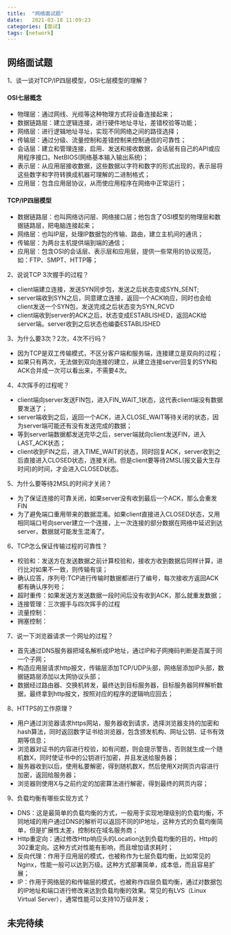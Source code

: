 ```yaml
---
title:  "网络面试题"
date:   2021-03-18 11:09:23
categories: [面试]
tags: [network]
---
```


## 网络面试题

1、谈一谈对TCP/IP四层模型，OSI七层模型的理解？

#### OSI七层概念

- 物理层：通过网线、光缆等这种物理方式将设备连接起来；
- 数据链路层：建立逻辑连接，进行硬件地址寻址，差错校验等功能；
- 网络层：进行逻辑地址寻址，实现不同网络之间的路径选择；
- 传输层：通过分级、流量控制和差错控制来控制通信的可靠性；
- 会话层：建立和管理连接，启用、发送和接收数据，会话层有自己的API或应用程序接口。NetBIOS(网络基本输入输出系统)；
- 表示层：从应用层接收数据，这些数据以字符和数字的形式出现的，表示层将这些数字和字符转换成机器可理解的二进制格式；
- 应用层：包含应用层协议，从而使应用程序在网络中正常运行；

#### TCP/IP四层模型

- 数据链路层：也叫网络访问层、网络接口层；他包含了OSI模型的物理层和数据链路层，把电脑连接起来；
- 网络层：也叫IP层，处理IP数据包的传输、路由，建立主机间的通讯；
- 传输层：为两台主机提供端到端的通信；
- 应用层：包含OSI的会话层、表示层和应用层，提供一些常用的协议规范，如：FTP、SMPT、HTTP等；

2、说说TCP 3次握手的过程？

- client端建立连接，发送SYN同步包，发送之后状态变成SYN_SENT;
- server端收到SYN之后，同意建立连接，返回一个ACK响应，同时也会给client发送一个SYN包，发送完成之后状态变为SYN_RCVD
- client端收到server的ACK之后，状态变成ESTABLISHED，返回ACK给server端。server收到之后状态也编委ESTABLISHED

3、为什么要3次？2次，4次不行吗？

- 因为TCP是双工传输模式，不区分客户端和服务端，连接建立是双向的过程；
- 如果只有两次，无法做到双向连接的建立，从建立连接server回复的SYN和ACK合并成一次可以看出来，不需要4次。

4、4次挥手的过程呢？

- client端向server发送FIN包，进入FIN_WAIT_1状态，这代表client端没有数据要发送了；
- server端收到之后，返回一个ACK，进入CLOSE_WAIT等待关闭的状态，因为server端可能还有没有发送完成的数据；
- 等到server端数据都发送完毕之后，server端就向client发送FIN，进入LAST_ACK状态；
- client收到FIN之后，进入TIME_WAIT的状态，同时回复ACK，server收到之后直接进入CLOSED状态，连接关闭。但是client要等待2MSL(报文最大生存时间)的时间，才会进入CLOSED状态。

5、为什么要等待2MSL的时间才关闭？

- 为了保证连接的可靠关闭，如果server没有收到最后一个ACK，那么会重发FIN
- 为了避免端口重用带来的数据混淆。如果client直接进入CLOSED状态，又用相同端口号向server建立一个连接，上一次连接的部分数据在网络中延迟到达server，数据就可能发生混淆了。

6、TCP怎么保证传输过程的可靠性？

- 校验和：发送方在发送数据之前计算校验和，接收方收到数据后同样计算，进行比对如果不一致，则传输有误；
- 确认应答，序列号:TCP进行传输时数据都进行了编号，每次接收方返回ACK都有确认序列号；
- 超时重传：如果发送方发送数据一段时间后没有收到ACK，那么就重发数据；
- 连接管理：三次握手与四次挥手的过程
- 流量控制：
- 拥塞控制：

7、说一下浏览器请求一个网址的过程？

- 首先通过DNS服务器把域名解析成IP地址，通过IP和子网掩码判断是否属于同一个子网；
- 构造应用层请求http报文，传输层添加TCP/UDP头部，网络层添加IP头部，数据链路层添加以太网协议头部；
- 数据经过路由器、交换机转发，最终达到目标服务器，目标服务器同样解析数据，最终拿到http报文，按照对应的程序的逻辑响应回去；

8、HTTPS的工作原理？

- 用户通过浏览器请求https网站，服务器收到请求，选择浏览器支持的加密和hash算法，同时返回数字证书给浏览器，包含颁发机构、网址公钥、证书有效期等信息；
- 浏览器对证书的内容进行校验，如有问题，则会提示警告，否则就生成一个随机数X，同时使证书中的公钥进行加密，并且发送给服务器；
- 服务器收到以后，使用私要解密，得到随机数X，然后使用X对网页内容进行加密，返回给服务器；
- 浏览器则使用X与之前约定的加密算法进行解密，得到最终的网页内容；

9、负载均衡有哪些实现方式？

- DNS：这是最简单的负载均衡的方式，一般用于实现地理级别的负载均衡，不同地域的用户通过DNS的解析可以返回不同的IP地址，这种方式的负载均衡简单，但是扩展性太差，控制权在域名服务商；
- Http重定向：通过修改Http响应头的Location达到负载均衡的目的，Http的302重定向。这种方式对性能有影响，而且增加请求耗时；
- 反向代理：作用于应用层的模式，也被称作为七层负载均衡，比如常见的Nginx，性能一般可以达到万级。这种方式部署简单，成本低，而且容易扩展；
- IP：作用于网络层的和传输层的模式，也被称作四层负载均衡，通过对数据包的IP地址和端口进行修改来达到负载均衡的效果。常见的有LVS（Linux Virtual Server），通常性能可以支持10万级并发；

## 未完待续
